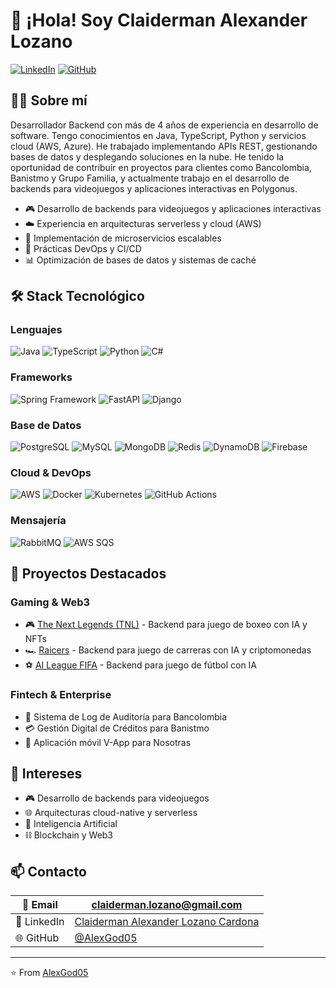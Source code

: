 # 👋 ¡Hola! Soy Claiderman Alexander Lozano

[![LinkedIn](https://img.shields.io/badge/LinkedIn-0077B5?style=for-the-badge&logo=linkedin&logoColor=white)](https://www.linkedin.com/in/claiderman-lozano)
[![GitHub](https://img.shields.io/badge/GitHub-100000?style=for-the-badge&logo=github&logoColor=white)](https://github.com/AlexGod05)

## 👨‍💻 Sobre mí

Desarrollador Backend con más de 4 años de experiencia en desarrollo de software. Tengo conocimientos en Java, TypeScript, Python y servicios cloud (AWS, Azure). He trabajado implementando APIs REST, gestionando bases de datos y desplegando soluciones en la nube. He tenido la oportunidad de contribuir en proyectos para clientes como Bancolombia, Banistmo y Grupo Familia, y actualmente trabajo en el desarrollo de backends para videojuegos y aplicaciones interactivas en Polygonus.

- 🎮 Desarrollo de backends para videojuegos y aplicaciones interactivas
- ☁️ Experiencia en arquitecturas serverless y cloud (AWS)
- 🚀 Implementación de microservicios escalables
- 🔄 Prácticas DevOps y CI/CD
- 📊 Optimización de bases de datos y sistemas de caché

## 🛠️ Stack Tecnológico

### Lenguajes
![Java](https://img.shields.io/badge/Java-ED8B00?style=flat-square&logo=openjdk&logoColor=white)
![TypeScript](https://img.shields.io/badge/TypeScript-007ACC?style=flat-square&logo=typescript&logoColor=white)
![Python](https://img.shields.io/badge/Python-3776AB?style=flat-square&logo=python&logoColor=white)
![C#](https://img.shields.io/badge/C%23-239120?style=flat-square&logo=c-sharp&logoColor=white)

### Frameworks
![Spring Framework](https://img.shields.io/badge/Spring-6DB33F?style=flat-square&logo=spring&logoColor=white)
![FastAPI](https://img.shields.io/badge/FastAPI-009688?style=flat-square&logo=fastapi&logoColor=white)
![Django](https://img.shields.io/badge/Django-092E20?style=flat-square&logo=django&logoColor=white)

### Base de Datos
![PostgreSQL](https://img.shields.io/badge/PostgreSQL-316192?style=flat-square&logo=postgresql&logoColor=white)
![MySQL](https://img.shields.io/badge/MySQL-00000F?style=flat-square&logo=mysql&logoColor=white)
![MongoDB](https://img.shields.io/badge/MongoDB-4EA94B?style=flat-square&logo=mongodb&logoColor=white)
![Redis](https://img.shields.io/badge/Redis-DC382D?style=flat-square&logo=redis&logoColor=white)
![DynamoDB](https://img.shields.io/badge/DynamoDB-4053D6?style=flat-square&logo=amazon-dynamodb&logoColor=white)
![Firebase](https://img.shields.io/badge/Firebase-FFCA28?style=flat-square&logo=firebase&logoColor=black)

### Cloud & DevOps
![AWS](https://img.shields.io/badge/AWS-232F3E?style=flat-square&logo=amazon-aws&logoColor=white)
![Docker](https://img.shields.io/badge/Docker-2496ED?style=flat-square&logo=docker&logoColor=white)
![Kubernetes](https://img.shields.io/badge/Kubernetes-326CE5?style=flat-square&logo=kubernetes&logoColor=white)
![GitHub Actions](https://img.shields.io/badge/GitHub_Actions-2088FF?style=flat-square&logo=github-actions&logoColor=white)

### Mensajería
![RabbitMQ](https://img.shields.io/badge/RabbitMQ-FF6600?style=flat-square&logo=rabbitmq&logoColor=white)
![AWS SQS](https://img.shields.io/badge/AWS_SQS-FF4F8B?style=flat-square&logo=amazon-sqs&logoColor=white)

## 🚀 Proyectos Destacados

### Gaming & Web3
- 🎮 [The Next Legends (TNL)](https://www.thenextlegends.xyz/) - Backend para juego de boxeo con IA y NFTs
- 🏎️ [Raicers](https://www.raicers.com/) - Backend para juego de carreras con IA y criptomonedas
- ⚽ [AI League FIFA](https://www.futureverse.com/ecosystem) - Backend para juego de fútbol con IA

### Fintech & Enterprise
- 🏦 Sistema de Log de Auditoría para Bancolombia
- 💳 Gestión Digital de Créditos para Banistmo
- 📱 Aplicación móvil V-App para Nosotras

## 🎯 Intereses

- 🎮 Desarrollo de backends para videojuegos
- 🌐 Arquitecturas cloud-native y serverless
- 🤖 Inteligencia Artificial
- ⛓️ Blockchain y Web3

## 📫 Contacto

| 📧 Email | claiderman.lozano@gmail.com |
|----------|----------------------------|
| 📱 LinkedIn | [Claiderman Alexander Lozano Cardona](https://www.linkedin.com/in/claiderman-lozano) |
| 🌐 GitHub | [@AlexGod05](https://github.com/AlexGod05) |

---
⭐️ From [AlexGod05](https://github.com/AlexGod05)
